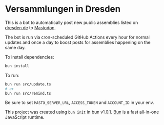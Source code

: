 # Versammlungen in Dresden

This is a bot to automatically post new public assemblies listed on [dresden.de](https://www.dresden.de/de/rathaus/dienstleistungen/versammlungsuebersicht.php) to [Mastodon](https://dresden.network/@VersammlungenInDresden).

The bot is run via cron-scheduled GitHub Actions every hour for normal updates and once a day to boost posts for assemblies happening on the same day.

To install dependencies:

```bash
bun install
```

To run:

```bash
bun run src/update.ts
# or
bun run src/remind.ts
```

Be sure to set `MASTO_SERVER_URL`, `ACCESS_TOKEN` and `ACCOUNT_ID` in your env.

This project was created using `bun init` in bun v1.0.1. [Bun](https://bun.sh) is a fast all-in-one JavaScript runtime.
